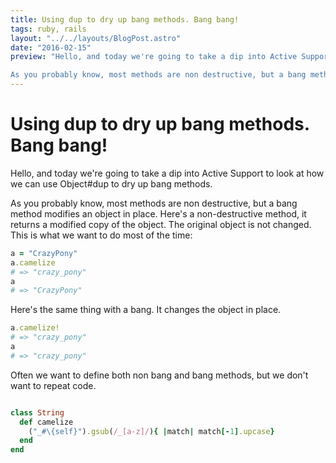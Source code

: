 ```yaml
---
title: Using dup to dry up bang methods. Bang bang!
tags: ruby, rails
layout: "../../layouts/BlogPost.astro"
date: "2016-02-15"
preview: "Hello, and today we're going to take a dip into Active Support to look at how we can use Object#dup to dry up bang methods.

As you probably know, most methods are non destructive, but a bang method modifies an object in place. Here's a non-destructive method, it returns a modified copy of the object. The original object is not changed. This is what we want to do most of the time."
---
```


# Using dup to dry up bang methods. Bang bang!

Hello, and today we're going to take a dip into Active Support to look at how we can use Object#dup to dry up bang methods.

As you probably know, most methods are non destructive, but a bang method modifies an object in place. Here's a non-destructive method, it returns a modified copy of the object. The original object is not changed. This is what we want to do most of the time:


```ruby
a = "CrazyPony"
a.camelize
# => "crazy_pony"
a
# => "CrazyPony"
```





Here's the same thing with a bang. It changes the object in place.

```ruby
a.camelize!
# => "crazy_pony"
a
# => "crazy_pony"
```





Often we want to define both non bang and bang methods, but we don't want to repeat code.

```ruby

class String
  def camelize
    ("_#\{self}").gsub(/_[a-z]/){ |match| match[-1].upcase}
  end
end
```


